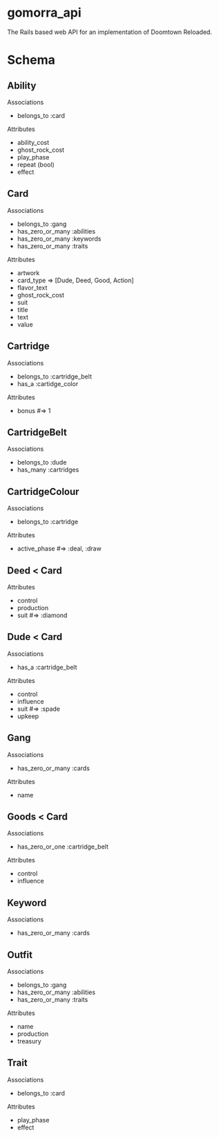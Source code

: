 # gomorra_api
The Rails based web API for an implementation of Doomtown Reloaded.

Schema
======

Ability
-------
Associations
* belongs_to :card

Attributes
* ability_cost
* ghost_rock_cost
* play_phase
* repeat (bool)
* effect

Card
----
Associations
* belongs_to :gang
* has_zero_or_many :abilities
* has_zero_or_many :keywords
* has_zero_or_many :traits

Attributes
* artwork
* card_type => [Dude, Deed, Good, Action]
* flavor_text
* ghost_rock_cost
* suit
* title
* text
* value

Cartridge
---------
Associations
* belongs_to :cartridge_belt
* has_a :cartidge_color

Attributes
* bonus #=> 1

CartridgeBelt
-------------
Associations
* belongs_to :dude
* has_many :cartridges

CartridgeColour
---------------
Associations
* belongs_to :cartridge

Attributes
* active_phase #=> :deal, :draw

Deed < Card
----
Attributes
* control
* production
* suit #=> :diamond

Dude < Card
----
Associations
* has_a :cartridge_belt

Attributes
* control
* influence
* suit #=> :spade
* upkeep

Gang
----
Associations
* has_zero_or_many :cards

Attributes
* name

Goods < Card
-----
Associations
* has_zero_or_one :cartridge_belt

Attributes
* control
* influence

Keyword
-------
Associations
* has_zero_or_many :cards

Outfit
------
Associations
* belongs_to :gang
* has_zero_or_many :abilities
* has_zero_or_many :traits

Attributes
* name
* production
* treasury

Trait
-----
Associations
* belongs_to :card

Attributes
* play_phase
* effect
